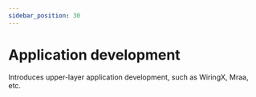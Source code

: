 ```yaml
---
sidebar_position: 30
---
```


# Application development

Introduces upper-layer application development, such as WiringX, Mraa, etc.

<DocCardList />
